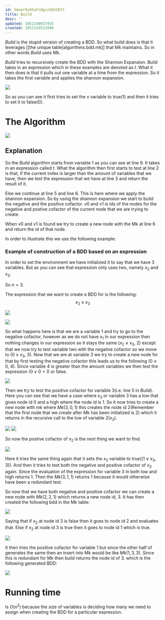 ```yaml
---
id: 5mnar9u03uhl8gicbb51btt
title: Build
desc: ''
updated: 1651148037455
created: 1651143513498
---
```

*Build* is the stupid version of creating a BDD. So what build does is that it leverages [[the unique table|algorithms.bdd.mk]] that Mk maintains. So in other words *Build* uses Mk. 

*Build* tries to recursively create the BDD with the Shannon Expansion.
Build takes in an expression which in these examples are denoted as $t$. What it then does is that it pulls out one variable at a time from the expression. So it takes the first variable and applies the shannon expansion.

![](/assets/images/2022-04-28-13-04-34.png)

So as you can see it first tries to set the $x$ variable to true(1) and then it tries to set it to false(0).


# The Algorithm
![](/assets/images/2022-04-28-13-08-24.png)

## Explanation 
So the *Build* algorithm starts from variable 1 as you can see at line 9. It takes in an expression called $t$. What the algorithm then first starts to test at line 2 is that, if the current index is larger than the amount of variables that we have, then we test the expression that we have at line 3 and return the result of it.

Else we continue at line 5 and line 6. This is here where we apply the shannon expansion. So by using the shannon expansion we start to build the negative and the positive cofactor. $v0$ and $v1$ is ids of the nodes for the negative and postive cofactor of the current node that we are trying to create.

When $v0$ and $v1$ is found we try to create a new node with the Mk at line 6 and return the id of that node.

In order to illustrate this we use the following example:

### Example of construction of a BDD based on an expression

In order to set the environment we have initialized it to say that we have 3 variables. But as you can see that expression only uses two, namely $x_2$ and $x_3$.

So $n=3$.

The expression that we want to create a BDD for is the following:
$$
x_2 \lor x_3
$$

![](/assets/images/2022-04-28-13-25-48.png)

![](/assets/images/2022-04-28-13-41-01.png)

So what happens here is that we are a variable 1 and try to go to the negative cofactor, however as we do not have $x_1$ in our expression then nothing changes in our expression so it stays the same ($x_2 \lor x_3$, 2) except that we now try to test variable two with the negative cofactor so we move to ($0 \lor x_3$, 3). Now that we are at variable 3 we try to create a new node for that by first testing the negative cofactor this leads us to the following ($0 \lor 0$, 4). Since variable 4 is greater than the amount variables we then test the expression ($0 \lor 0 = 0$ or false. 

![](/assets/images/2022-04-28-13-48-23.png)

Then we try to test the positive cofactor for variable 3(i.e. line 5 in *Build*). Here you can see that we have a case where $x_3$ or variable 3 has a low that gives node id 0 and a high where the node id is 1. So it now tries to create a new node with mk where $Mk(3, 0, 1)$ this creates the node id 2(Remember that the first node that we create after Mk has been initialized is 2) which it returns in the recursive call to the low of variable 2($x_2$).

![](/assets/images/2022-04-28-13-57-52.png)
![](/assets/images/2022-04-28-13-57-59.png)

So now the postive cofactor of $x_2$ is the next thing we want to find.

![](/assets/images/2022-04-28-13-59-35.png)

Here it tries the same thing again that it sets the $x_2$ variable to true(($1 \lor x_3$, 3)). And then it tries to test both the negative and positive cofactor of $x_3$ again. Since the evaluation of the expression for variable 3 in both low and high returns 1. Then the $Mk(3,1,1)$ returns 1 because it would otherwise have been a redundant test.

So now that we have both negative and positive cofactor we can create a new node with $Mk(2, 2, 1)$ which returns a new node id, 3.
It has then created the following bdd in the Mk table:

![](/assets/images/2022-04-28-14-03-09.png)

Saying that if $x_2$ at node id 3 is false then it goes to node id 2 and evaluates that. Else if $x_2$ at node id 3 is true then it goes to node id 1 which is true.

![](/assets/images/2022-04-28-14-06-50.png)

It then tries the positive cofactor for variable 1 but since the other half of generates the same then an insert into Mk would be like $Mk(1, 3, 3)$. Since this is redundant for Mk then build returns the node id of 3. which is the following generated BDD:

![](/assets/images/2022-04-28-14-09-08.png)

# Running time
Is $O(n^2)$ because the size of variables is deciding how many we need to assign when creating the BDD for a particular expression. 